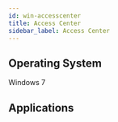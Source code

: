 ```yaml
---
id: win-accesscenter
title: Access Center
sidebar_label: Access Center
---
```


## Operating System
Windows 7

## Applications
